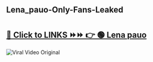 
 ## Lena_pauo-Only-Fans-Leaked

# <h2><a href="https://clipsfans.com/Lena_pauo&ref=git">🔗 Click to LINKS ⏩⏩ 👉 🟢 Lena pauo </a></h2>

<a href="https://clipsfans.com/Lena_pauo&ref=git" rel="nofollow" data-target="animated-image.originalLink"><img src="https://i.ibb.co.com/xMMVF88/686577567.gif" alt="Viral Video Original" style="max-width: 100%; display: inline-block;" data-target="animated-image.originalImage"></a>
